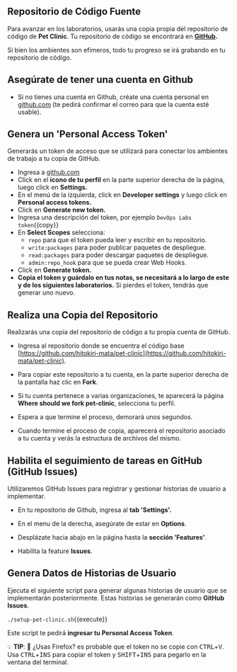 
## Repositorio de Código Fuente

Para avanzar en los laboratorios, usarás una copia propia del repositorio de código de **Pet Clinic**. Tu repositorio de código se encontrará en **[GitHub](https://github.com/).**

Si bien los ambientes son efímeros, todo tu progreso se irá grabando en tu repositorio de código. 

## Asegúrate de tener una cuenta en Github

* Si no tienes una cuenta en Github, créate una cuenta personal en [github.com](https://github.com) (te pedirá confirmar el correo para que la cuenta esté usable).

## Genera un 'Personal Access Token'

Generarás un token de acceso que se utilizará para conectar los ambientes de trabajo a tu copia de GitHub.

* Ingresa a [github.com](https://github.com)
* Click en el **ícono de tu perfil** en la parte superior derecha de la página, luego click en **Settings.**
* En el menú de la izquierda, click en **Developer settings** y luego click en **Personal access tokens.**
* Click en **Generate new token.**
* Ingresa una descripción del token, por ejemplo `DevOps Labs token`{{copy}}
* En **Select Scopes** selecciona:
    * `repo` para que el token pueda leer y escribir en tu repositorio.
    * `write:packages` para poder publicar paquetes de despliegue.
    * `read:packages` para poder descargar paquetes de despliegue.
    * `admin:repo_hook` para que se pueda crear Web Hooks.
* Click en **Generate token.**
* **Copia el token y guárdalo en tus notas, se necesitará a lo largo de este y de los siguientes laboratorios.** Si pierdes el token, tendrás que generar uno nuevo.

## Realiza una Copia del Repositorio

Realizarás una copia del repositorio de código a tu propia cuenta de GitHub.

* Ingresa al repositorio donde se encuentra el código base [https://github.com/hitokiri-mata/pet-clinic](https://github.com/hitokiri-mata/pet-clinic).

* Para copiar este repositorio a tu cuenta, en la parte superior derecha de la pantalla haz clic en **Fork**.

* Si tu cuenta pertenece a varias organizaciones, te aparecerá la página **Where should we fork pet-clinic**, selecciona tu perfil.

* Espera a que termine el proceso, demorará unos segundos.

* Cuando termine el proceso de copia, aparecerá el repositorio asociado a tu cuenta y verás la estructura de archivos del mismo.

## Habilita el seguimiento de tareas en GitHub (GitHub Issues)

Utilizaremos GitHub Issues para registrar y gestionar historias de usuario a implementar.

* En tu repositorio de Github, ingresa al **tab 'Settings'.**

* En el menu de la derecha, asegúrate de estar en **Options**.

* Desplázate hacia abajo en la página hasta la **sección 'Features'**.

* Habilita la feature **Issues**.

## Genera Datos de Historias de Usuario

Ejecuta el siguiente script para generar algunas historias de usuario que se implementarán posteriormente. Estas historias se generarán como **GitHub Issues**.

  `./setup-pet-clinic.sh`{{execute}}

Este script te pedirá **ingresar tu Personal Access Token**.

💡 **TIP**: 🦊 ¿Usas Firefox? es probable que el token no se copie con <kbd>CTRL</kbd>+<kbd>V</kbd>.
Usa <kbd>CTRL</kbd>+<kbd>INS</kbd> para copiar el token y <kbd>SHIFT</kbd>+<kbd>INS</kbd> para pegarlo en la ventana del terminal.

